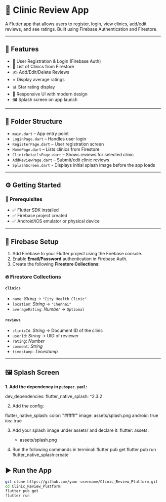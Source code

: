 # 🏥 Clinic Review App

A Flutter app that allows users to register, login, view clinics, add/edit reviews, and see ratings. Built using Firebase Authentication and Firestore.

---

## 🚀 Features

- 🔐 User Registration & Login (Firebase Auth)
- 🏥 List of Clinics from Firestore
- ✍️ Add/Edit/Delete Reviews
- ⭐ Display average ratings
- 📊 Star rating display
- 🎯 Responsive UI with modern design
- 🖼️ Splash screen on app launch

---

## 📂 Folder Structure

- `main.dart` – App entry point  
- `LoginPage.dart` – Handles user login  
- `RegisterPage.dart` – User registration screen  
- `HomePage.dart` – Lists clinics from Firestore  
- `ClinicDetailsPage.dart` – Shows reviews for selected clinic  
- `AddReviewPage.dart` – Submit/edit clinic reviews 
- `SplashScreen.dart` - Displays initial splash image before the app loads  

---

## ⚙️ Getting Started

### 🔨 Prerequisites

- ✅ Flutter SDK installed
- ✅ Firebase project created
- ✅ Android/iOS emulator or physical device

---

## 🔑 Firebase Setup

1. Add Firebase to your Flutter project using the Firebase console.
2. Enable **Email/Password** authentication in Firebase Auth.
3. Create the following **Firestore Collections**:

### 🔥 Firestore Collections

#### `clinics`
- `name`: *String* → `"City Health Clinic"`
- `location`: *String* → `"Chennai"`
- `averageRating`: *Number* → `Optional`

#### `reviews`
- `clinicId`: *String* → Document ID of the clinic
- `userId`: *String* → UID of reviewer
- `rating`: *Number*
- `comment`: *String*
- `timestamp`: *Timestamp*

---

## 🖼️ Splash Screen

**1. Add the dependency in `pubspec.yaml`:**

dev_dependencies:
  flutter_native_splash: ^2.3.2

2. Add the config:

flutter_native_splash:
  color: "#ffffff"
  image: assets/splash.png
  android: true
  ios: true

3. Add your splash image under assets/ and declare it:
flutter:
  assets:
    - assets/splash.png

4. Run the following commands in terminal:
flutter pub get
flutter pub run flutter_native_splash:create


## ▶️ Run the App

```bash
git clone https://github.com/your-username/Clinic_Review_Platform.git
cd Clinic_Review_Platform
flutter pub get
flutter run
